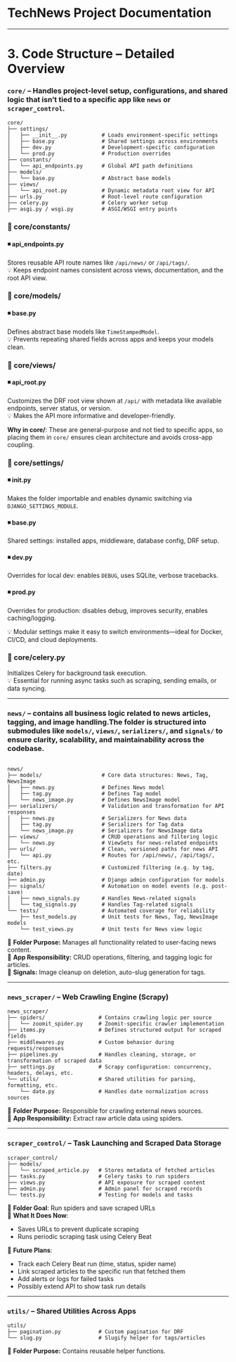 # TechNews Project Documentation

----
# 3. Code Structure – Detailed Overview

### `core/` – Handles project-level setup, configurations, and shared logic that isn’t tied to a specific app like `news` or `scraper_control`. 

```
core/
├── settings/
│   ├── __init__.py           # Loads environment-specific settings
│   ├── base.py               # Shared settings across environments
│   ├── dev.py                # Development-specific configuration
│   └── prod.py               # Production overrides
├── constants/
│   └── api_endpoints.py      # Global API path definitions
├── models/
│   └── base.py               # Abstract base models
├── views/
│   └── api_root.py           # Dynamic metadata root view for API
├── urls.py                   # Root-level route configuration
├── celery.py                 # Celery worker setup
├── asgi.py / wsgi.py         # ASGI/WSGI entry points
```

### 📁 core/constants/

#### ◾ api_endpoints.py  
Stores reusable API route names like `/api/news/` or `/api/tags/`.  
💡 Keeps endpoint names consistent across views, documentation, and the root API view.

### 📁 core/models/

#### ◾ base.py  
Defines abstract base models like `TimeStampedModel`.  
💡 Prevents repeating shared fields across apps and keeps your models clean.

### 📁 core/views/

#### ◾ api_root.py  
Customizes the DRF root view shown at `/api/` with metadata like available endpoints, server status, or version.  
💡 Makes the API more informative and developer-friendly.

**Why in core/**: These are general-purpose and not tied to specific apps, so placing them in `core/` ensures clean architecture and avoids cross-app coupling.

### 📁 core/settings/

#### ◾ __init__.py  
Makes the folder importable and enables dynamic switching via `DJANGO_SETTINGS_MODULE`.

#### ◾ base.py  
Shared settings: installed apps, middleware, database config, DRF setup.

#### ◾ dev.py  
Overrides for local dev: enables `DEBUG`, uses SQLite, verbose tracebacks.

#### ◾ prod.py  
Overrides for production: disables debug, improves security, enables caching/logging.

💡 Modular settings make it easy to switch environments—ideal for Docker, CI/CD, and cloud deployments.

### 📁 core/celery.py

Initializes Celery for background task execution.  
💡 Essential for running async tasks such as scraping, sending emails, or data syncing.


---
### `news/` – contains all business logic related to news articles, tagging, and image handling.The folder is structured into submodules like `models/`, `views/`, `serializers/`, and `signals/` to ensure clarity, scalability, and maintainability across the codebase.

```

news/
├── models/                   # Core data structures: News, Tag, NewsImage
│   ├── news.py               # Defines News model
│   ├── tag.py                # Defines Tag model
│   └── news_image.py         # Defines NewsImage model
├── serializers/              # Validation and transformation for API responses
│   ├── news.py               # Serializers for News data
│   ├── tag.py                # Serializers for Tag data
│   └── news_image.py         # Serializers for NewsImage data
├── views/                    # CRUD operations and filtering logic
│   └── news.py               # ViewSets for news-related endpoints
├── urls/                     # Clean, versioned paths for news API
│   └── api.py                # Routes for /api/news/, /api/tags/, etc.
├── filters.py                # Customized filtering (e.g. by tag, date)
├── admin.py                  # Django admin configuration for models
├── signals/                  # Automation on model events (e.g. post-save)
│   ├── news_signals.py       # Handles News-related signals
│   └── tag_signals.py        # Handles Tag-related signals
└── tests/                    # Automated coverage for reliability
    ├── test_models.py        # Unit tests for News, Tag, NewsImage models
    └── test_views.py         # Unit tests for News view logic
```

🔹 **Folder Purpose:** Manages all functionality related to user-facing news content.  
🔹 **App Responsibility:** CRUD operations, filtering, and tagging logic for articles.  
🔹 **Signals:** Image cleanup on deletion, auto-slug generation for tags.  

---

### `news_scraper/` – Web Crawling Engine (Scrapy)

```
news_scraper/
├── spiders/                 # Contains crawling logic per source
│   └── zoomit_spider.py     # Zoomit-specific crawler implementation
├── items.py                 # Defines structured output for scraped fields
├── middlewares.py           # Custom behavior during requests/responses
├── pipelines.py             # Handles cleaning, storage, or transformation of scraped data
├── settings.py              # Scrapy configuration: concurrency, headers, delays, etc.
└── utils/                   # Shared utilities for parsing, formatting, etc.
    └── date.py              # Handles date normalization across sources
```

🔹 **Folder Purpose:** Responsible for crawling external news sources.  
🔹 **App Responsibility:** Extract raw article data using spiders.   

---

### `scraper_control/` – Task Launching and Scraped Data Storage

```
scraper_control/
├── models/
│   └── scraped_article.py   # Stores metadata of fetched articles
├── tasks.py                 # Celery tasks to run spiders
├── views.py                 # API exposure for scraped content
├── admin.py                 # Admin panel for scraped records
└── tests.py                 # Testing for models and tasks
```

🔹 **Folder Goal**: Run spiders and save scraped URLs  
🔹 **What It Does Now**:  
   - Saves URLs to prevent duplicate scraping  
   - Runs periodic scraping task using Celery Beat  

🔹 **Future Plans**:  
   - Track each Celery Beat run (time, status, spider name)  
   - Link scraped articles to the specific run that fetched them  
   - Add alerts or logs for failed tasks  
   - Possibly extend API to show task run details

---

### `utils/` – Shared Utilities Across Apps

```
utils/
├── pagination.py            # Custom pagination for DRF
└── slug.py                  # Slugify helper for tags/articles
```

🔹 **Folder Purpose:** Contains reusable helper functions. 

